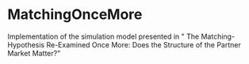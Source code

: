 # MatchingOnceMore
Implementation  of  the  simulation  model  presented  in " The Matching- Hypothesis Re-Examined Once More: Does the Structure of the Partner Market Matter?"
